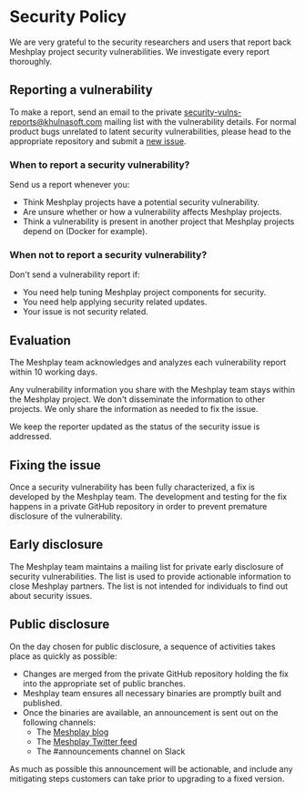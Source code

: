 # Security Policy
We are very grateful to the security researchers and users that report
back Meshplay project security vulnerabilities. We investigate every report thoroughly.

## Reporting a vulnerability
To make a report, send an email to the private
[security-vulns-reports@khulnasoft.com](mailto:security-vulns-reports@khulnasoft.com)
mailing list with the vulnerability details. For normal product bugs
unrelated to latent security vulnerabilities, please head to
the appropriate repository and submit a [new issue](../../issues/new/choose).

### When to report a security vulnerability?

Send us a report whenever you:

- Think Meshplay projects have a potential security vulnerability.
- Are unsure whether or how a vulnerability affects Meshplay projects.
- Think a vulnerability is present in another project that Meshplay projects
depend on (Docker for example).

### When not to report a security vulnerability?

Don't send a vulnerability report if:

- You need help tuning Meshplay project components for security.
- You need help applying security related updates.
- Your issue is not security related.

## Evaluation

The Meshplay team acknowledges and analyzes each vulnerability report within 10 working days.

Any vulnerability information you share with the Meshplay team stays
within the Meshplay project. We don't disseminate the information to other
projects. We only share the information as needed to fix the issue.

We keep the reporter updated as the status of the security issue is addressed.

## Fixing the issue

Once a security vulnerability has been fully characterized, a fix is developed by the Meshplay team.
The development and testing for the fix happens in a private GitHub repository in order to prevent
premature disclosure of the vulnerability.

## Early disclosure

The Meshplay team maintains a mailing list for private early disclosure of security vulnerabilities. 
The list is used to provide actionable information to close Meshplay partners. The list is not intended 
for individuals to find out about security issues.

## Public disclosure

On the day chosen for public disclosure, a sequence of activities takes place as quickly as possible:

- Changes are merged from the private GitHub repository holding the fix into the appropriate set of public
branches.
- Meshplay team ensures all necessary binaries are promptly built and published.
- Once the binaries are available, an announcement is sent out on the following channels:
  - The [Meshplay blog](https://meshplay.io/blog/)
  - The [Meshplay Twitter feed](https://twitter.com/meshplayio)
  - The #announcements channel on Slack

As much as possible this announcement will be actionable, and include any mitigating steps customers can take prior to
upgrading to a fixed version.
